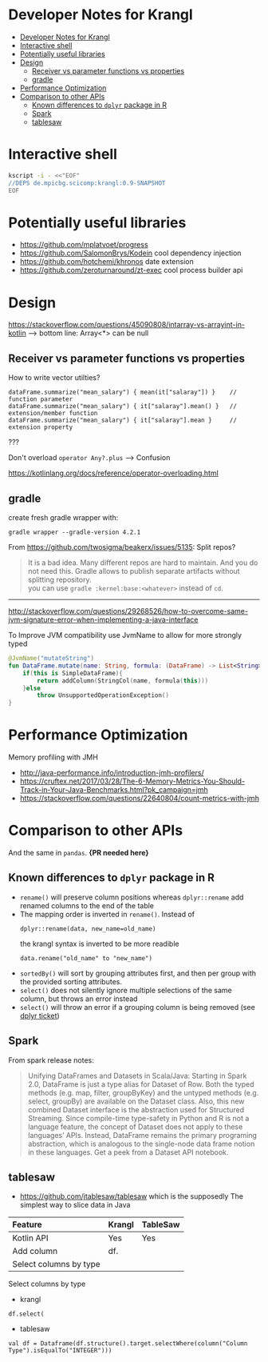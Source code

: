 # Developer Notes for Krangl

[TOC]: # " "

- [Developer Notes for Krangl](#developer-notes-for-krangl)
- [Interactive shell](#interactive-shell)
- [Potentially useful libraries](#potentially-useful-libraries)
- [Design](#design)
    - [Receiver vs parameter functions vs properties](#receiver-vs-parameter-functions-vs-properties)
    - [gradle](#gradle)
- [Performance Optimization](#performance-optimization)
- [Comparison to other APIs](#comparison-to-other-apis)
    - [Known differences to `dplyr` package in R](#known-differences-to-dplyr-package-in-r)
    - [Spark](#spark)
    - [tablesaw](#tablesaw)




# Interactive shell

```bash
kscript -i - <<"EOF"
//DEPS de.mpicbg.scicomp:krangl:0.9-SNAPSHOT
EOF
```

# Potentially useful libraries

* https://github.com/mplatvoet/progress
* https://github.com/SalomonBrys/Kodein cool dependency injection
* https://github.com/hotchemi/khronos date extension
* https://github.com/zeroturnaround/zt-exec cool process builder api


# Design

https://stackoverflow.com/questions/45090808/intarray-vs-arrayint-in-kotlin --> bottom line: Array<*> can be null

## Receiver vs parameter functions vs properties

How to write vector utilties?

```
dataFrame.summarize("mean_salary") { mean(it["salaray"]) }    // function parameter 
dataFrame.summarize("mean_salary") { it["salaray"].mean() }   // extension/member function
dataFrame.summarize("mean_salary") { it["salaray"].mean }     // extension property
```

???

Don't overload `operator Any?.plus` --> Confusion

https://kotlinlang.org/docs/reference/operator-overloading.html



## gradle

create fresh gradle wrapper with:

`gradle wrapper --gradle-version 4.2.1`

From https://github.com/twosigma/beakerx/issues/5135: Split repos?
> It is a bad idea. Many different repos are hard to maintain. And you do not need this. Gradle allows to publish separate artifacts without splitting repository.  
you can use `gradle :kernel:base:<whatever>` instead of `cd`.

---

http://stackoverflow.com/questions/29268526/how-to-overcome-same-jvm-signature-error-when-implementing-a-java-interface

To Improve JVM compatibility use JvmName to allow for more strongly typed

```kotlin
@JvmName("mutateString")
fun DataFrame.mutate(name: String, formula: (DataFrame) -> List<String>): DataFrame {
    if(this is SimpleDataFrame){
        return addColumn(StringCol(name, formula(this)))
    }else
        throw UnsupportedOperationException()
}

```



# Performance Optimization

Memory profiling with JMH

* http://java-performance.info/introduction-jmh-profilers/
* https://cruftex.net/2017/03/28/The-6-Memory-Metrics-You-Should-Track-in-Your-Java-Benchmarks.html?pk_campaign=jmh
* https://stackoverflow.com/questions/22640804/count-metrics-with-jmh



# Comparison to other APIs


And the same in `pandas`. **{PR needed here}**


## Known differences to `dplyr` package in R

* `rename()` will preserve column positions whereas `dplyr::rename` add renamed columns to the end of the table
* The mapping order is inverted in `rename()`. Instead of
   ```
   dplyr::rename(data, new_name=old_name)
   ```
   the krangl syntax is inverted to be more readible
   ```
   data.rename("old_name" to "new_name")
   ```
* `sortedBy()` will sort by grouping attributes first, and then per group with the provided sorting attributes.
* `select()` does not silently ignore multiple selections of the same column, but throws an error instead
* `select()` will throw an error if a grouping column is being removed (see [dplyr ticket](https://github.com/hadley/dplyr/issues/1869))


## Spark


From spark release notes:
> Unifying DataFrames and Datasets in Scala/Java: Starting in Spark 2.0, DataFrame is just a type alias for Dataset of Row. Both the typed methods (e.g. map, filter, groupByKey) and the untyped methods (e.g. select, groupBy) are available on the Dataset class. Also, this new combined Dataset interface is the abstraction used for Structured Streaming. Since compile-time type-safety in Python and R is not a language feature, the concept of Dataset does not apply to these languages’ APIs. Instead, DataFrame remains the primary programing abstraction, which is analogous to the single-node data frame notion in these languages. Get a peek from a Dataset API notebook.

## tablesaw

* https://github.com/jtablesaw/tablesaw which is the supposedly The simplest way to slice data in Java

| Feature                | Krangl | TableSaw |
|:-----------------------|:-------|:---------|
| Kotlin API             | Yes    | Yes      |
| Add column             | df.    |          |
| Select columns by type |        |          |



Select columns by type
* krangl
```
df.select( 
```

* tablesaw
```
val df = Dataframe(df.structure().target.selectWhere(column("Column Type").isEqualTo("INTEGER")))
```


